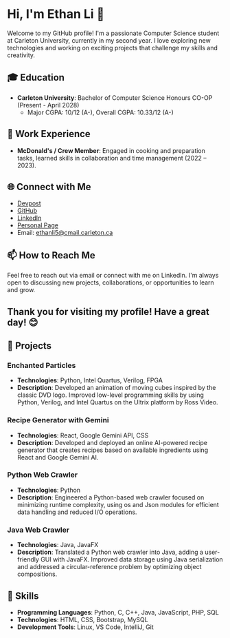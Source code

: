 # Hi, I'm Ethan Li 👋

Welcome to my GitHub profile! I'm a passionate Computer Science student at Carleton University, currently in my second year. I love exploring new technologies and working on exciting projects that challenge my skills and creativity.


## 🎓 Education

- **Carleton University**: Bachelor of Computer Science Honours CO-OP (Present - April 2028)
  - Major CGPA: 10/12 (A-), Overall CGPA: 10.33/12 (A-)

## 💼 Work Experience

- **McDonald's / Crew Member**: Engaged in cooking and preparation tasks, learned skills in collaboration and time management (2022 – 2023).

## 🌐 Connect with Me

- [Devpost](#)
- [GitHub](https://github.com/EthanLi0316)
- [LinkedIn](#)
- [Personal Page](#)
- Email: ethanli5@cmail.carleton.ca

## 📫 How to Reach Me

Feel free to reach out via email or connect with me on LinkedIn. I'm always open to discussing new projects, collaborations, or opportunities to learn and grow.

Thank you for visiting my profile! Have a great day! 😊
--

## 🚀 Projects

### Enchanted Particles
- **Technologies**: Python, Intel Quartus, Verilog, FPGA
- **Description**: Developed an animation of moving cubes inspired by the classic DVD logo. Improved low-level programming skills by using Python, Verilog, and Intel Quartus on the Ultrix platform by Ross Video.

### Recipe Generator with Gemini
- **Technologies**: React, Google Gemini API, CSS
- **Description**: Developed and deployed an online AI-powered recipe generator that creates recipes based on available ingredients using React and Google Gemini AI.

### Python Web Crawler
- **Technologies**: Python
- **Description**: Engineered a Python-based web crawler focused on minimizing runtime complexity, using os and Json modules for efficient data handling and reduced I/O operations.

### Java Web Crawler
- **Technologies**: Java, JavaFX
- **Description**: Translated a Python web crawler into Java, adding a user-friendly GUI with JavaFX. Improved data storage using Java serialization and addressed a circular-reference problem by optimizing object compositions.

## 🌱 Skills

- **Programming Languages**: Python, C, C++, Java, JavaScript, PHP, SQL
- **Technologies**: HTML, CSS, Bootstrap, MySQL
- **Development Tools**: Linux, VS Code, IntelliJ, Git
